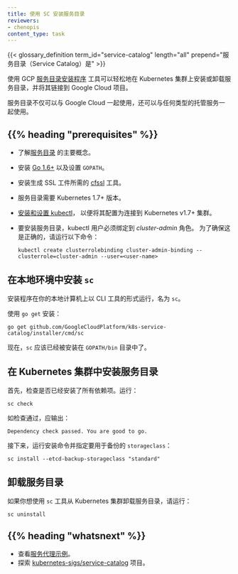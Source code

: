 ```yaml
---
title: 使用 SC 安装服务目录
reviewers:
- chenopis
content_type: task
---
```


<!--
title: Install Service Catalog using SC
reviewers:
- chenopis
content_type: task
-->

<!-- overview -->
{{< glossary_definition term_id="service-catalog" length="all" prepend="服务目录（Service Catalog）是" >}}

<!--
You can use the GCP [Service Catalog Installer](https://github.com/GoogleCloudPlatform/k8s-service-catalog#installation)
tool to easily install or uninstall Service Catalog on your Kubernetes cluster, linking it to
Google Cloud projects.

Service Catalog can work with any kind of managed service, not only Google Cloud.
-->
使用 GCP [服务目录安装程序](https://github.com/GoogleCloudPlatform/k8s-service-catalog#installation)
工具可以轻松地在 Kubernetes 集群上安装或卸载服务目录，并将其链接到 Google Cloud 项目。

服务目录不仅可以与 Google Cloud 一起使用，还可以与任何类型的托管服务一起使用。

## {{% heading "prerequisites" %}}

<!--
* Understand the key concepts of [Service Catalog](/docs/concepts/extend-kubernetes/service-catalog/).
* Install [Go 1.6+](https://golang.org/dl/) and set the `GOPATH`.
* Install the [cfssl](https://github.com/cloudflare/cfssl) tool needed for generating SSL artifacts.
* Service Catalog requires Kubernetes version 1.7+.
* [Install and setup kubectl](/docs/tasks/tools/) so that it is configured to connect to a Kubernetes v1.7+ cluster.
* The kubectl user must be bound to the *cluster-admin* role for it to install Service Catalog. To ensure that this is true, run the following command:

        kubectl create clusterrolebinding cluster-admin-binding --clusterrole=cluster-admin --user=<user-name>
-->
* 了解[服务目录](/zh/docs/concepts/extend-kubernetes/service-catalog/)
  的主要概念。
* 安装 [Go 1.6+](https://golang.org/dl/) 以及设置 `GOPATH`。
* 安装生成 SSL 工件所需的 [cfssl](https://github.com/cloudflare/cfssl) 工具。
* 服务目录需要 Kubernetes 1.7+ 版本。
* [安装和设置 kubectl](/zh/docs/tasks/tools/)，
  以便将其配置为连接到 Kubernetes v1.7+ 集群。
* 要安装服务目录，kubectl 用户必须绑定到 *cluster-admin* 角色。
  为了确保这是正确的，请运行以下命令：

  ```shell
  kubectl create clusterrolebinding cluster-admin-binding --clusterrole=cluster-admin --user=<user-name>
  ```

<!-- steps -->
<!--
## Install `sc` in your local environment

The installer runs on your local computer as a CLI tool named `sc`.

Install using `go get`:
-->
## 在本地环境中安装 `sc`

安装程序在你的本地计算机上以 CLI 工具的形式运行，名为 `sc`。

使用 `go get` 安装：

```shell
go get github.com/GoogleCloudPlatform/k8s-service-catalog/installer/cmd/sc
```

<!--
`sc` should now be installed in your `GOPATH/bin` directory.
-->
现在，`sc` 应该已经被安装在 `GOPATH/bin` 目录中了。

<!--
## Install Service Catalog in your Kubernetes cluster

First, verify that all dependencies have been installed. Run:
-->
## 在 Kubernetes 集群中安装服务目录

首先，检查是否已经安装了所有依赖项。运行：

```shell
sc check
```

<!--
If the check is successful, it should return:
-->
如检查通过，应输出：

```
Dependency check passed. You are good to go.
```

<!--
Next, run the install command and specify the `storageclass` that you want to use for the backup:
-->
接下来，运行安装命令并指定要用于备份的 `storageclass`：

```shell
sc install --etcd-backup-storageclass "standard"
```

<!--
## Uninstall Service Catalog

If you would like to uninstall Service Catalog from your Kubernetes cluster using the `sc` tool, run:
-->
## 卸载服务目录

如果你想使用 `sc` 工具从 Kubernetes 集群卸载服务目录，请运行：

```shell
sc uninstall
```

## {{% heading "whatsnext" %}}

<!--
* View [sample service brokers](https://github.com/openservicebrokerapi/servicebroker/blob/master/gettingStarted.md#sample-service-brokers).
* Explore the [kubernetes-sigs/service-catalog](https://github.com/kubernetes-sigs/service-catalog) project.
-->
* 查看[服务代理示例](https://github.com/openservicebrokerapi/servicebroker/blob/master/gettingStarted.md#sample-service-brokers)。
* 探索 [kubernetes-sigs/service-catalog](https://github.com/kubernetes-sigs/service-catalog) 项目。


